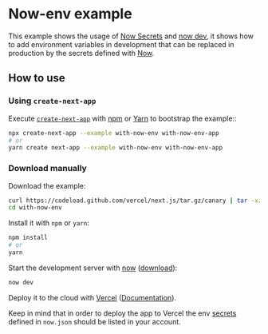 # Now-env example

This example shows the usage of [Now Secrets](https://vercel.com/docs/v2/deployments/environment-variables-and-secrets/?query=secret#securing-environment-variables-using-secrets) and [now dev](https://vercel.com/docs/v2/development/basics), it shows how to add environment variables in development that can be replaced in production by the secrets defined with [Now](https://vercel.com/now).

## How to use

### Using `create-next-app`

Execute [`create-next-app`](https://github.com/vercel/next.js/tree/canary/packages/create-next-app) with [npm](https://docs.npmjs.com/cli/init) or [Yarn](https://yarnpkg.com/lang/en/docs/cli/create/) to bootstrap the example::

```bash
npx create-next-app --example with-now-env with-now-env-app
# or
yarn create next-app --example with-now-env with-now-env-app
```

### Download manually

Download the example:

```bash
curl https://codeload.github.com/vercel/next.js/tar.gz/canary | tar -xz --strip=2 next.js-canary/examples/with-now-env
cd with-now-env
```

Install it with `npm` or `yarn`:

```bash
npm install
# or
yarn
```

Start the development server with [now](https://vercel.com/now) ([download](https://vercel.com/download)):

```bash
now dev
```

Deploy it to the cloud with [Vercel](https://vercel.com/import?filter=next.js&utm_source=github&utm_medium=readme&utm_campaign=next-example) ([Documentation](https://nextjs.org/docs/deployment)).

Keep in mind that in order to deploy the app to Vercel the env [secrets](https://vercel.com/docs/getting-started/secrets) defined in `now.json` should be listed in your account.
